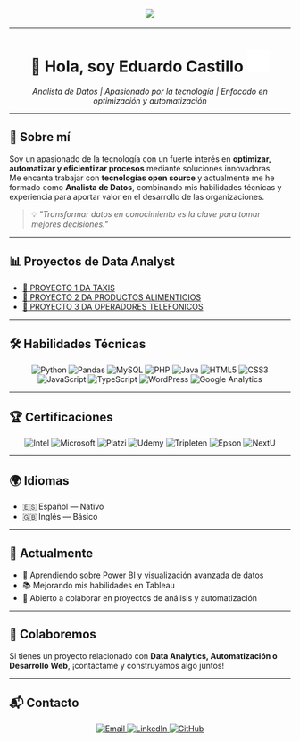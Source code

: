 <p align="center">
  <img src="https://images.netcomlearning.com/cms/banners/ways-to-earn-power-bi-skills-for-data-analyst.png" height="230"/>
</p>

---

<h1 align="center">👋 Hola, soy Eduardo Castillo 
  <img src="https://github.com/Kathryn-Jie/Kathryn-Jie/blob/main/wave.gif" width="40px"/>
</h1>

<p align="center">
  <em>Analista de Datos | Apasionado por la tecnología | Enfocado en optimización y automatización</em>
</p>

---

## 🚀 Sobre mí

Soy un apasionado de la tecnología con un fuerte interés en **optimizar, automatizar y eficientizar procesos** mediante soluciones innovadoras.  
Me encanta trabajar con **tecnologías open source** y actualmente me he formado como **Analista de Datos**, combinando mis habilidades técnicas y experiencia para aportar valor en el desarrollo de las organizaciones.

> 💡 *"Transformar datos en conocimiento es la clave para tomar mejores decisiones."*

---

## 📊 Proyectos de Data Analyst

- [📌 PROYECTO 1 DA TAXIS](https://github.com/EduardoCastillo20/ProyectoDA1)  
- [📌 PROYECTO 2 DA PRODUCTOS ALIMENTICIOS](https://github.com/EduardoCastillo20/ProyectoDA2)  
- [📌 PROYECTO 3 DA OPERADORES TELEFONICOS](https://github.com/EduardoCastillo20/ProyectoDA3)  

---

## 🛠️ Habilidades Técnicas

<p align="center">
  <img alt="Python" src="https://img.shields.io/badge/PYTHON-3776AB?style=for-the-badge&logo=python&logoColor=white"/>
  <img alt="Pandas" src="https://img.shields.io/badge/PANDAS-150458?style=for-the-badge&logo=pandas&logoColor=white"/>
  <img alt="MySQL" src="https://img.shields.io/badge/MYSQL-4479A1?style=for-the-badge&logo=mysql&logoColor=white"/>
  <img alt="PHP" src="https://img.shields.io/badge/PHP-777BB4?style=for-the-badge&logo=php&logoColor=white"/>
  <img alt="Java" src="https://img.shields.io/badge/JAVA-007396?style=for-the-badge&logo=java&logoColor=white"/>
  <img alt="HTML5" src="https://img.shields.io/badge/HTML5-E34F26?style=for-the-badge&logo=html5&logoColor=white"/>
  <img alt="CSS3" src="https://img.shields.io/badge/CSS3-1572B6?style=for-the-badge&logo=css3&logoColor=white"/>
  <img alt="JavaScript" src="https://img.shields.io/badge/JAVASCRIPT-F7DF1E?style=for-the-badge&logo=javascript&logoColor=black"/>
  <img alt="TypeScript" src="https://img.shields.io/badge/TYPESCRIPT-3178C6?style=for-the-badge&logo=typescript&logoColor=white"/>
  <img alt="WordPress" src="https://img.shields.io/badge/WORDPRESS-21759B?style=for-the-badge&logo=wordpress&logoColor=white"/>
  <img alt="Google Analytics" src="https://img.shields.io/badge/GOOGLE%20ANALYTICS-E37400?style=for-the-badge&logo=googleanalytics&logoColor=white"/>
</p>

---

## 🏆 Certificaciones

<p align="center">
  <img alt="Intel" src="https://img.shields.io/badge/INTEL-%23FFFFFF?style=for-the-badge&logo=intel&logoColor=blue" />
  <img alt="Microsoft" src="https://img.shields.io/badge/MICROSOFT-%230078D4?style=for-the-badge&logo=microsoft&logoColor=white" />
  <img alt="Platzi" src="https://img.shields.io/badge/PLATZI-%2300C853?style=for-the-badge&logo=platzi&logoColor=white" />
  <img alt="Udemy" src="https://img.shields.io/badge/UDEMY-%23A435F0?style=for-the-badge&logo=udemy&logoColor=white" />
  <img alt="Tripleten" src="https://img.shields.io/badge/TRIPLETEN-%232b2b2b?style=for-the-badge" />
  <img alt="Epson" src="https://img.shields.io/badge/EPSON-%230077C8?style=for-the-badge&logo=epson&logoColor=white" />
  <img alt="NextU" src="https://img.shields.io/badge/NEXTU-%23F55A00?style=for-the-badge" />
</p>

---

## 🌍 Idiomas

- 🇪🇸 Español — Nativo  
- 🇬🇧 Inglés — Básico  

---

## 🎯 Actualmente

- 🚀 Aprendiendo sobre Power BI y visualización avanzada de datos  
- 📚 Mejorando mis habilidades en Tableau  
- 🤝 Abierto a colaborar en proyectos de análisis y automatización  

---

## 🤝 Colaboremos

Si tienes un proyecto relacionado con **Data Analytics, Automatización o Desarrollo Web**, ¡contáctame y construyamos algo juntos!

---

## 📬 Contacto

<p align="center">
  <a href="mailto:eduardo@espindola.mx">
    <img alt="Email" src="https://img.shields.io/badge/EMAIL-D14836?style=for-the-badge&logo=gmail&logoColor=white"/>
  </a>
  <a href="https://www.linkedin.com/in/eduardocastillo20" target="_blank">
    <img alt="LinkedIn" src="https://img.shields.io/badge/LINKEDIN-0A66C2?style=for-the-badge&logo=linkedin&logoColor=white"/>
  </a>
  <a href="https://github.com/EduardoCastillo20" target="_blank">
    <img alt="GitHub" src="https://img.shields.io/badge/GITHUB-181717?style=for-the-badge&logo=github&logoColor=white"/>
  </a>
</p>
